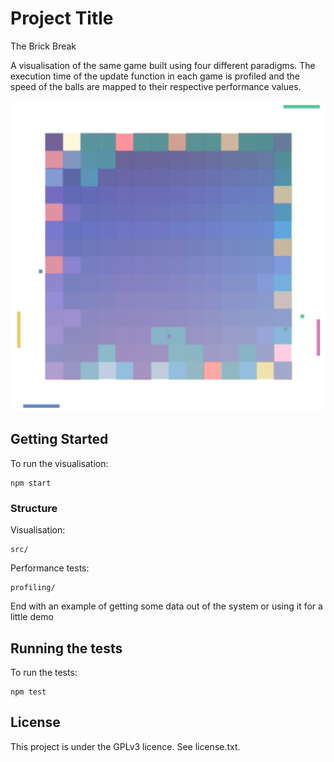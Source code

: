 # Project Title

The Brick Break

A visualisation of the same game built using four different paradigms. The execution time of the update function in each game is profiled and the speed of the balls are mapped to their respective performance values.

![snapshot](GameScreenshot.png)

## Getting Started

To run the visualisation:

```
npm start
```

### Structure

Visualisation:

```
src/
```

Performance tests:

```
profiling/
```

End with an example of getting some data out of the system or using it for a little demo

## Running the tests

To run the tests:

```
npm test
```

## License

This project is under the GPLv3 licence. See license.txt.